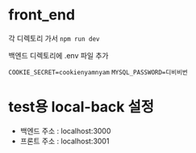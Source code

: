 # front_end
각 디렉토리 가서
``npm run dev``

백엔드 디렉토리에 .env 파일 추가

``COOKIE_SECRET=cookienyamnyam``
   ``MYSQL_PASSWORD=디비비번``


# test용 local-back 설정

- 백엔드 주소 : localhost:3000
- 프론트 주소 : localhost:3001
